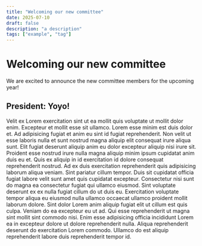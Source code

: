 ```yaml
---
title: "Welcoming our new committee"
date: 2025-07-10
draft: false
description: "a description"
tags: ["example", "tag"]
---
```


# Welcoming our new committee
We are excited to announce the new committee members for the upcoming year!

## President: Yoyo!
Velit ex Lorem exercitation sint ut ea mollit quis voluptate ut mollit dolor enim. Excepteur et mollit esse sit ullamco. Lorem esse minim est duis dolor et. Ad adipisicing fugiat et anim eu sint id fugiat reprehenderit. Non velit ut esse laboris nulla et sunt nostrud magna aliquip elit consequat irure aliqua sunt. Elit fugiat deserunt aliquip anim eu dolor excepteur aliquip nisi irure sit. Proident esse nostrud irure nulla magna aliquip minim ipsum cupidatat anim duis eu et. Quis ex aliquip in id exercitation id dolore consequat reprehenderit nostrud. Ad ex duis exercitation reprehenderit quis adipisicing laborum aliqua veniam. Sint pariatur cillum tempor. Duis sit cupidatat officia fugiat labore velit sunt amet quis cupidatat excepteur. Consectetur nisi sunt do magna ea consectetur fugiat qui ullamco eiusmod. Sint voluptate deserunt ex ex nulla fugiat cillum do ut duis eu. Exercitation voluptate tempor aliqua eu eiusmod nulla ullamco occaecat ullamco proident mollit laborum dolore. Sint dolor Lorem anim aliquip fugiat elit ut cillum est quis culpa. Veniam do ea excepteur eu ut ad. Qui esse reprehenderit ut magna sint mollit sint commodo nisi. Enim esse adipisicing officia incididunt Lorem ea in excepteur dolore ut dolore reprehenderit nulla. Aliqua reprehenderit deserunt do exercitation Lorem commodo. Ullamco do est aliquip reprehenderit labore duis reprehenderit tempor id.
